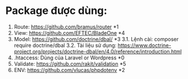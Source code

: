 # Package được dùng:

1. Route: https://github.com/bramus/router \*1
2. View: https://github.com/EFTEC/BladeOne \*4
3. Model: https://github.com/doctrine/dbal/ \*3
   3.1. Lệnh cài: composer require doctrine/dbal
   3.2. Tài liệu sử dụng: https://www.doctrine-project.org/projects/doctrine-dbal/en/4.0/reference/introduction.html
4. .htaccess: Dùng của Laravel or Wordpress \*0
5. Validate: https://github.com/rakit/validation \*5
6. ENV: https://github.com/vlucas/phpdotenv \*2
